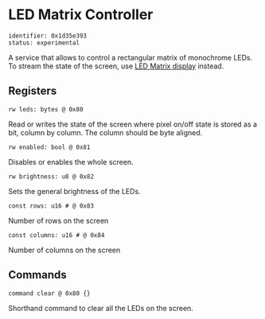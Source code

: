# LED Matrix Controller

    identifier: 0x1d35e393
    status: experimental

A service that allows to control a rectangular matrix of monochrome LEDs.
To stream the state of the screen, use [LED Matrix display](/services/led-matrix-display) instead.

## Registers

    rw leds: bytes @ 0x80

Read or writes the state of the screen where pixel on/off state is 
stored as a bit, column by column. The column should be byte aligned.

    rw enabled: bool @ 0x81
 
 Disables or enables the whole screen.
 
    rw brightness: u8 @ 0x82
    
Sets the general brightness of the LEDs.
 
    const rows: u16 # @ 0x83
    
Number of rows on the screen

    const columns: u16 # @ 0x84
    
Number of columns on the screen

## Commands

    command clear @ 0x80 {}

Shorthand command to clear all the LEDs on the screen.